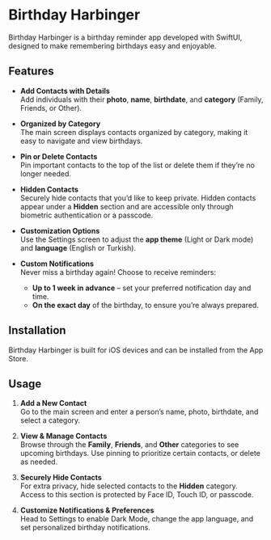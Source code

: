 # Birthday Harbinger

Birthday Harbinger is a birthday reminder app developed with SwiftUI, designed to make remembering birthdays easy and enjoyable.

## Features

- **Add Contacts with Details**  
  Add individuals with their **photo**, **name**, **birthdate**, and **category** (Family, Friends, or Other). 

- **Organized by Category**  
  The main screen displays contacts organized by category, making it easy to navigate and view birthdays.

- **Pin or Delete Contacts**  
  Pin important contacts to the top of the list or delete them if they’re no longer needed.

- **Hidden Contacts**  
  Securely hide contacts that you’d like to keep private. Hidden contacts appear under a **Hidden** section and are accessible only through biometric authentication or a passcode.

- **Customization Options**  
  Use the Settings screen to adjust the **app theme** (Light or Dark mode) and **language** (English or Turkish).

- **Custom Notifications**  
  Never miss a birthday again! Choose to receive reminders:
  - **Up to 1 week in advance** – set your preferred notification day and time.
  - **On the exact day** of the birthday, to ensure you’re always prepared.

## Installation

Birthday Harbinger is built for iOS devices and can be installed from the App Store.

## Usage

1. **Add a New Contact**  
   Go to the main screen and enter a person’s name, photo, birthdate, and select a category.

2. **View & Manage Contacts**  
   Browse through the **Family**, **Friends**, and **Other** categories to see upcoming birthdays. Use pinning to prioritize certain contacts, or delete as needed.

3. **Securely Hide Contacts**  
   For extra privacy, hide selected contacts to the **Hidden** category. Access to this section is protected by Face ID, Touch ID, or passcode.

4. **Customize Notifications & Preferences**  
   Head to Settings to enable Dark Mode, change the app language, and set personalized birthday notifications.
